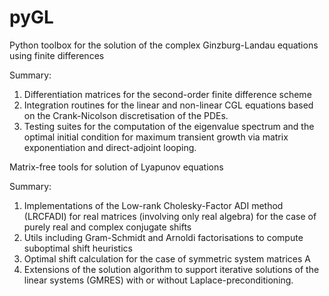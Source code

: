 # pyGL

Python toolbox for the solution of the complex Ginzburg-Landau equations using finite differences

Summary:
1. Differentiation matrices for the second-order finite difference scheme
2. Integration routines for the linear and non-linear CGL equations based on the Crank-Nicolson discretisation of the PDEs.
3. Testing suites for the computation of the eigenvalue spectrum and the optimal initial condition for maximum transient growth via matrix exponentiation and direct-adjoint looping.

Matrix-free tools for solution of Lyapunov equations

Summary:
1. Implementations of the Low-rank Cholesky-Factor ADI method (LRCFADI) for real matrices (involving only real algebra) for the case of purely real and complex conjugate shifts
2. Utils including Gram-Schmidt and Arnoldi factorisations to compute suboptimal shift heuristics
3. Optimal shift calculation for the case of symmetric system matrices A
4. Extensions of the solution algorithm to support iterative solutions of the linear systems (GMRES) with or without Laplace-preconditioning.

